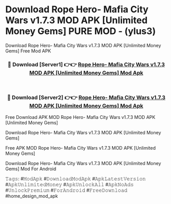 # Download Rope Hero- Mafia City Wars v1.7.3 MOD APK [Unlimited Money Gems] PURE MOD - (ylus3)
Download Rope Hero- Mafia City Wars v1.7.3 MOD APK [Unlimited Money Gems] Free Mod APK

<div align="center">
<h3>🔴 Download [Server1] 👉👉 <a href="https://apk-comot.site?title=Rope_Hero-_Mafia_City_Wars_v1.7.3_MOD_APK_[Unlimited_Money_Gems]">Rope Hero- Mafia City Wars v1.7.3 MOD APK [Unlimited Money Gems] Mod Apk</a></h3><br>

<h3>🔴 Download [Server2] 👉👉 <a href="https://apk-comot.site?title=Rope_Hero-_Mafia_City_Wars_v1.7.3_MOD_APK_[Unlimited_Money_Gems]">Rope Hero- Mafia City Wars v1.7.3 MOD APK [Unlimited Money Gems] Mod Apk</a></h3>
</div>


Free Download APK MOD Rope Hero- Mafia City Wars v1.7.3 MOD APK [Unlimited Money Gems]

Download Rope Hero- Mafia City Wars v1.7.3 MOD APK [Unlimited Money Gems] 

Free APK MOD Rope Hero- Mafia City Wars v1.7.3 MOD APK [Unlimited Money Gems] 

Download Rope Hero- Mafia City Wars v1.7.3 MOD APK [Unlimited Money Gems] Mod For Android

𝚃𝚊𝚐𝚜: #𝙼𝚘𝚍𝙰𝚙𝚔 #𝙳𝚘𝚠𝚗𝚕𝚘𝚊𝚍𝙼𝚘𝚍𝙰𝚙𝚔 #𝙰𝚙𝚔𝙻𝚊𝚝𝚎𝚜𝚝𝚅𝚎𝚛𝚜𝚒𝚘𝚗 #𝙰𝚙𝚔𝚄𝚗𝚕𝚒𝚖𝚒𝚝𝚎𝚍𝙼𝚘𝚗𝚎𝚢 #𝙰𝚙𝚔𝚄𝚗𝚕𝚘𝚌𝚔𝙰𝚕𝚕 #𝙰𝚙𝚔𝙽𝚘𝙰𝚍𝚜 #𝚄𝚗𝚕𝚘𝚌𝚔𝙿𝚛𝚎𝚖𝚒𝚞𝚖 #𝙵𝚘𝚛𝙰𝚗𝚍𝚛𝚘𝚒𝚍 #𝙵𝚛𝚎𝚎𝙳𝚘𝚠𝚗𝚕𝚘𝚊𝚍 #home_design_mod_apk